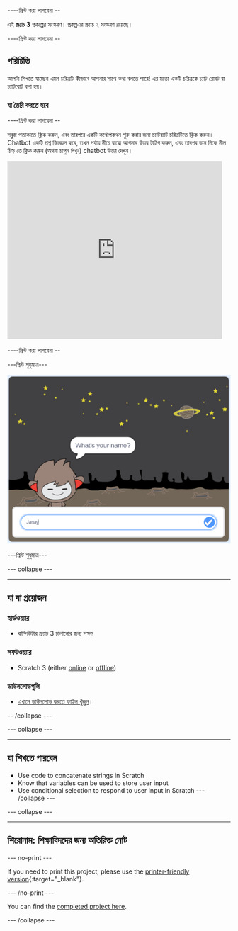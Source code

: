 \----প্রিন্ট করা লাগবেনা --

এই **স্ক্র্যাচ 3** প্রকল্পের সংস্করণ। প্রকল্প</a>এর স্ক্র্যাচ ২ সংস্করণ রয়েছে।</p> 

\----প্রিন্ট করা লাগবেনা --

## পরিচিতি

আপনি শিখতে যাচ্ছেন এমন চরিত্রটি কীভাবে আপনার সাথে কথা বলতে পারে! এর মতো একটি চরিত্রকে চ্যাট রোবট বা চ্যাটবোট বলা হয়।

### যা তৈরি করতে হবে

\----প্রিন্ট করা লাগবেনা --

সবুজ পতাকাতে ক্লিক করুন, এবং তারপরে একটি কথোপকথন শুরু করার জন্য চ্যাটব্যাট চরিত্রটিতে ক্লিক করুন। Chatbot একটি প্রশ্ন জিজ্ঞেস করে, তখন পর্যায় নীচে বাক্সে আপনার উত্তর টাইপ করুন, এবং তারপর ডান দিকে নীল চিহ্ন তে ক্লিক করুন (অথবা চাপুন `লিখুন`) chatbot উত্তর দেখুন।

<div class="scratch-preview">
  <iframe allowtransparency="true" width="485" height="402" src="https://scratch.mit.edu/projects/embed/248864190/?autostart=false" 
  frameborder="0" scrolling="no"></iframe>
</div>

\----প্রিন্ট করা লাগবেনা --

\---প্রিন্ট শুধুমাত্র\---

![সম্পূর্ণ প্রকল্প](images/chatbot-preview.png)

\---প্রিন্ট শুধুমাত্র\---

\--- collapse \---

* * *

## যা যা প্রয়োজন

### হার্ডওয়্যার

- কম্পিউটার স্ক্র্যাচ 3 চালানোর জন্য সক্ষম

### সফটওয়্যার

- Scratch 3 (either [online](https://rpf.io/scratchon) or [offline](https://rpf.io/scratchoff))

### ডাউনলোডগুলি

- [এখানে ডাউনলোড করতে ফাইল খুঁজুন](http://rpf.io/p/en/chatbot-go)।

-- /collapse \---

\--- collapse \---

* * *

## যা শিখতে পারবেন

- Use code to concatenate strings in Scratch
- Know that variables can be used to store user input
- Use conditional selection to respond to user input in Scratch \--- /collapse \---

\--- collapse \---

* * *

## শিরোনাম: শিক্ষাবিদদের জন্য অতিরিক্ত নোট

\--- no-print \---

If you need to print this project, please use the [printer-friendly version](https://projects.raspberrypi.org/en/projects/chatbot/print){:target="_blank"}.

\--- /no-print \---

You can find the [completed project here](http://rpf.io/p/en/chatbot-get).

\--- /collapse \---